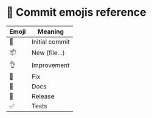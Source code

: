 # 📘 Commit emojis reference

| Emoji | Meaning        |
| ----- | -------------- |
| 🎉     | Initial commit |
| 📦     | New (file...)  |
| 👌     | Improvement    |
| 🐛     | Fix            |
| 📖     | Docs           |
| 🚀     | Release        |
| ✅     | Tests          |